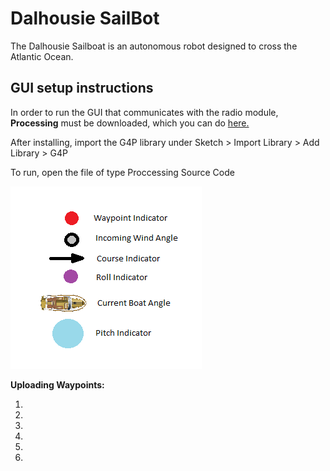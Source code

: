 # Dalhousie SailBot
The Dalhousie Sailboat is an autonomous robot designed to cross the Atlantic Ocean. 

## GUI setup instructions 
In order to run the GUI that communicates with the radio module, **Processing** must be downloaded,
which you can do [here.](https://processing.org/download/)

After installing, import the G4P library under Sketch > Import Library > Add Library > G4P

To run, open the file of type Proccessing Source Code

![Legend](GUI_Legend.png "GUI Legend")


**Uploading Waypoints:**

1.
2.
3.
4.
5.
6.
